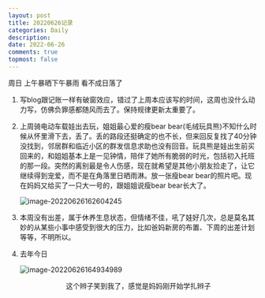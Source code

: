 ```yaml
---
layout: post
title: 20220626记录
categories: Daily
description: 
date: 2022-06-26
comments: true
topmost: false
---
```


周日 上午暴晒下午暴雨 看不成日落了 

1. 写blog跟记账一样有破窗效应，错过了上周本应该写的时间，这周也没什么动力写，仿佛负罪感都随风而去了。保持规律更新太重要了。

2. 上周骑电动车载娃出去玩，姐姐最心爱的瘦bear bear(毛绒玩具熊)不知什么时候从怀里滑下去，丢了。丢的路段还挺确定的也不长，但来回反复找了40分钟没找到，邻居群和临近小区的群发信息求助也没有回音。玩具熊是娃出生前买回来的，和姐姐基本上是一见钟情，陪伴了她所有脆弱的时光，包括初入托班的那一段。突然的离别最是令人伤感，现在就希望是其他小朋友捡走了，让它继续得到宠爱，而不是在角落里日晒雨淋。放一张瘦bear bear的照片吧。现在妈妈又给买了一只大一号的，跟姐姐说瘦bear bear长大了。

   ![image-20220626162604245](https://s2.loli.net/2022/06/26/XTmP1azyWQnAeMI.png)

3. 本周没有出差，属于休养生息状态，但情绪不佳，吼了娃好几次，总是莫名其妙的从某些小事中感受到很大的压力，比如爸妈新房的布置、下周的出差计划等等，不明所以。

4. 去年今日

   ![image-20220626164934989](https://s2.loli.net/2022/06/26/Sb9HXJEsMiBd42k.png)

   <center>这个辫子笑到我了，感觉是妈妈刚开始学扎辫子</center>

   
